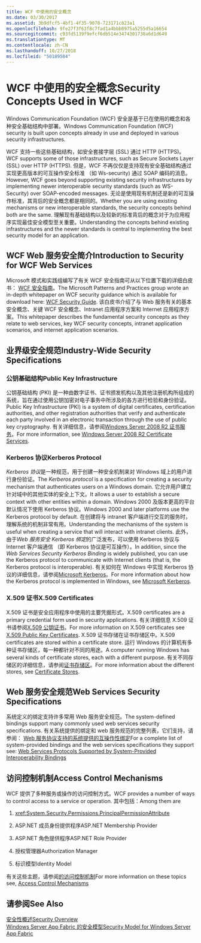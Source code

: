 ```yaml
---
title: WCF 中使用的安全概念
ms.date: 03/30/2017
ms.assetid: 3b9dfcf5-4bf1-4f35-9070-723171c823a1
ms.openlocfilehash: 9fe27f3f63f8c7fad1a4bbb0975a5255d5a16654
ms.sourcegitcommit: c93fd5139f9efcf6db514e3474301738a6d1d649
ms.translationtype: MT
ms.contentlocale: zh-CN
ms.lasthandoff: 10/27/2018
ms.locfileid: "50189584"
---
```

# <a name="security-concepts-used-in-wcf"></a><span data-ttu-id="215af-102">WCF 中使用的安全概念</span><span class="sxs-lookup"><span data-stu-id="215af-102">Security Concepts Used in WCF</span></span>
<span data-ttu-id="215af-103">Windows Communication Foundation (WCF) 安全是基于已在使用的概念和各种安全基础结构中部署。</span><span class="sxs-lookup"><span data-stu-id="215af-103">Windows Communication Foundation (WCF) security is built upon concepts already in use and deployed in various security infrastructures.</span></span>  
  
 <span data-ttu-id="215af-104">WCF 支持一些这些基础结构，如安全套接字层 (SSL) 通过 HTTP (HTTPS)。</span><span class="sxs-lookup"><span data-stu-id="215af-104">WCF supports some of those infrastructures, such as Secure Sockets Layer (SSL) over HTTP (HTTPS).</span></span> <span data-ttu-id="215af-105">但是，WCF 不再仅仅是支持现有安全基础结构通过实现更高版本的可互操作安全标准 （如 Ws-security) 通过 SOAP 编码的消息。</span><span class="sxs-lookup"><span data-stu-id="215af-105">However, WCF goes beyond supporting existing security infrastructures by implementing newer interoperable security standards (such as WS-Security) over SOAP-encoded messages.</span></span> <span data-ttu-id="215af-106">无论是使用现有机制还是新的可互操作标准，其背后的安全概念都是相同的。</span><span class="sxs-lookup"><span data-stu-id="215af-106">Whether you are using existing mechanisms or new interoperable standards, the security concepts behind both are the same.</span></span> <span data-ttu-id="215af-107">理解现有基础结构以及较新的标准背后的概念对于为应用程序实现最佳安全模型至关重要。</span><span class="sxs-lookup"><span data-stu-id="215af-107">Understanding the concepts behind existing infrastructures and the newer standards is central to implementing the best security model for an application.</span></span>  
  
## <a name="introduction-to-security-for-wcf-web-services"></a><span data-ttu-id="215af-108">WCF Web 服务安全简介</span><span class="sxs-lookup"><span data-stu-id="215af-108">Introduction to Security for WCF Web Services</span></span>  
 <span data-ttu-id="215af-109">Microsoft 模式和实践组编写了有关 WCF 安全指南可从以下位置下载的详细白皮书： [WCF 安全指南](https://go.microsoft.com/fwlink/?LinkId=210210)。</span><span class="sxs-lookup"><span data-stu-id="215af-109">The Microsoft Patterns and Practices group wrote an in-depth whitepaper on WCF security guidance which is available for download here: [WCF Security Guide](https://go.microsoft.com/fwlink/?LinkId=210210).</span></span> <span data-ttu-id="215af-110">该白皮书介绍了与 Web 服务有关的基本安全概念、关键 WCF 安全概念、Intranet 应用程序方案和 Internet 应用程序方案。</span><span class="sxs-lookup"><span data-stu-id="215af-110">This whitepaper describes the fundamental security concepts as they relate to web services, key WCF security concepts, intranet application scenarios, and internet application scenarios.</span></span>  
  
## <a name="industry-wide-security-specifications"></a><span data-ttu-id="215af-111">业界级安全规范</span><span class="sxs-lookup"><span data-stu-id="215af-111">Industry-Wide Security Specifications</span></span>  
  
### <a name="public-key-infrastructure"></a><span data-ttu-id="215af-112">公钥基础结构</span><span class="sxs-lookup"><span data-stu-id="215af-112">Public Key Infrastructure</span></span>  
 <span data-ttu-id="215af-113">公钥基础结构 (PKI) 是一种由数字证书、证书颁发机构以及其他注册机构所组成的系统，旨在通过使用公钥加密对电子事务中所涉及的各方进行检验和身份验证。</span><span class="sxs-lookup"><span data-stu-id="215af-113">Public Key Infrastructure (PKI) is a system of digital certificates, certification authorities, and other registration authorities that verify and authenticate each party involved in an electronic transaction through the use of public key cryptography.</span></span> <span data-ttu-id="215af-114">有关详细信息，请参阅[Windows Server 2008 R2 证书服务](https://go.microsoft.com/fwlink/?LinkId=210211)。</span><span class="sxs-lookup"><span data-stu-id="215af-114">For more information, see [Windows Server 2008 R2 Certificate Services](https://go.microsoft.com/fwlink/?LinkId=210211).</span></span>  
  
### <a name="kerberos-protocol"></a><span data-ttu-id="215af-115">Kerberos 协议</span><span class="sxs-lookup"><span data-stu-id="215af-115">Kerberos Protocol</span></span>  
 <span data-ttu-id="215af-116">*Kerberos 协议*是一种规范，用于创建一种安全机制来对 Windows 域上的用户进行身份验证。</span><span class="sxs-lookup"><span data-stu-id="215af-116">The *Kerberos protocol* is a specification for creating a security mechanism that authenticates users on a Windows domain.</span></span> <span data-ttu-id="215af-117">它允许用户建立针对域中的其他实体的安全上下文。</span><span class="sxs-lookup"><span data-stu-id="215af-117">It allows a user to establish a secure context with other entities within a domain.</span></span> <span data-ttu-id="215af-118">Windows 2000 及版本更高的平台默认情况下使用 Kerberos 协议。</span><span class="sxs-lookup"><span data-stu-id="215af-118">Windows 2000 and later platforms use the Kerberos protocol by default.</span></span> <span data-ttu-id="215af-119">在创建将与 intranet 客户端进行交互的服务时，理解系统的机制非常有用。</span><span class="sxs-lookup"><span data-stu-id="215af-119">Understanding the mechanisms of the system is useful when creating a service that will interact with intranet clients.</span></span> <span data-ttu-id="215af-120">此外，由于*Web 服务安全 Kerberos 绑定*的广泛发布，可以使用 Kerberos 协议与 Internet 客户端通信 （即 Kerberos 协议是可互操作）。</span><span class="sxs-lookup"><span data-stu-id="215af-120">In addition, since the *Web Services Security Kerberos Binding* is widely published, you can use the Kerberos protocol to communicate with Internet clients (that is, the Kerberos protocol is interoperable).</span></span> <span data-ttu-id="215af-121">有关如何在 Windows 中实现 Kerberos 协议的详细信息，请参阅[Microsoft Kerberos](https://go.microsoft.com/fwlink/?LinkId=210212)。</span><span class="sxs-lookup"><span data-stu-id="215af-121">For more information about how the Kerberos protocol is implemented in Windows, see  [Microsoft Kerberos](https://go.microsoft.com/fwlink/?LinkId=210212).</span></span>  
  
### <a name="x509-certificates"></a><span data-ttu-id="215af-122">X.509 证书</span><span class="sxs-lookup"><span data-stu-id="215af-122">X.509 Certificates</span></span>  
 <span data-ttu-id="215af-123">X.509 证书是安全应用程序中使用的主要凭据形式。</span><span class="sxs-lookup"><span data-stu-id="215af-123">X.509 certificates are a primary credential form used in security applications.</span></span> <span data-ttu-id="215af-124">有关详细信息 X.509 证书请参阅[X.509 公钥证书](https://go.microsoft.com/fwlink/?LinkId=210213)。</span><span class="sxs-lookup"><span data-stu-id="215af-124">For more information on X.509 certificates see [X.509 Public Key Certificates](https://go.microsoft.com/fwlink/?LinkId=210213).</span></span> <span data-ttu-id="215af-125">X.509 证书存储在证书存储区中。</span><span class="sxs-lookup"><span data-stu-id="215af-125">X.509 certificates are stored within a certificate store.</span></span> <span data-ttu-id="215af-126">运行 Windows 的计算机有多种证书存储区，每一种都针对不同的用途。</span><span class="sxs-lookup"><span data-stu-id="215af-126">A computer running Windows has several kinds of certificate stores, each with a different purpose.</span></span> <span data-ttu-id="215af-127">有关不同存储区的详细信息，请参阅[证书存储区](https://go.microsoft.com/fwlink/?LinkID=87787)。</span><span class="sxs-lookup"><span data-stu-id="215af-127">For more information about the different stores, see [Certificate Stores](https://go.microsoft.com/fwlink/?LinkID=87787).</span></span>  
  
## <a name="web-services-security-specifications"></a><span data-ttu-id="215af-128">Web 服务安全规范</span><span class="sxs-lookup"><span data-stu-id="215af-128">Web Services Security Specifications</span></span>  
 <span data-ttu-id="215af-129">系统定义的绑定支持许多常用 Web 服务安全规范。</span><span class="sxs-lookup"><span data-stu-id="215af-129">The system-defined bindings support many commonly used web services security specifications.</span></span> <span data-ttu-id="215af-130">有关系统提供的绑定和 web 服务规范的完整列表，它们支持，请参阅： [Web 服务协议支持的系统提供的互操作性绑定](../../../../docs/framework/wcf/feature-details/web-services-protocols-supported-by-system-provided-interoperability-bindings.md)</span><span class="sxs-lookup"><span data-stu-id="215af-130">For a complete list of system-provided bindings and the web services specifications they support see: [Web Services Protocols Supported by System-Provided Interoperability Bindings](../../../../docs/framework/wcf/feature-details/web-services-protocols-supported-by-system-provided-interoperability-bindings.md)</span></span>  
  
## <a name="access-control-mechanisms"></a><span data-ttu-id="215af-131">访问控制机制</span><span class="sxs-lookup"><span data-stu-id="215af-131">Access Control Mechanisms</span></span>  
 <span data-ttu-id="215af-132">WCF 提供了多种服务或操作的访问控制方式。</span><span class="sxs-lookup"><span data-stu-id="215af-132">WCF provides a number of ways to control access to a service or operation.</span></span> <span data-ttu-id="215af-133">其中包括：</span><span class="sxs-lookup"><span data-stu-id="215af-133">Among them are</span></span>  
  
1.  <xref:System.Security.Permissions.PrincipalPermissionAttribute>  
  
2.  <span data-ttu-id="215af-134">ASP.NET 成员身份提供程序</span><span class="sxs-lookup"><span data-stu-id="215af-134">ASP.NET Membership Provider</span></span>  
  
3.  <span data-ttu-id="215af-135">ASP.NET 角色提供程序</span><span class="sxs-lookup"><span data-stu-id="215af-135">ASP.NET Role Provider</span></span>  
  
4.  <span data-ttu-id="215af-136">授权管理器</span><span class="sxs-lookup"><span data-stu-id="215af-136">Authorization Manager</span></span>  
  
5.  <span data-ttu-id="215af-137">标识模型</span><span class="sxs-lookup"><span data-stu-id="215af-137">Identity Model</span></span>  
  
 <span data-ttu-id="215af-138">有关这些主题，请参阅[的访问控制机制](../../../../docs/framework/wcf/feature-details/access-control-mechanisms.md)</span><span class="sxs-lookup"><span data-stu-id="215af-138">For more information on these topics see, [Access Control Mechanisms](../../../../docs/framework/wcf/feature-details/access-control-mechanisms.md)</span></span>  
  
## <a name="see-also"></a><span data-ttu-id="215af-139">请参阅</span><span class="sxs-lookup"><span data-stu-id="215af-139">See Also</span></span>  
 [<span data-ttu-id="215af-140">安全性概述</span><span class="sxs-lookup"><span data-stu-id="215af-140">Security Overview</span></span>](../../../../docs/framework/wcf/feature-details/security-overview.md)  
 [<span data-ttu-id="215af-141">Windows Server App Fabric 的安全模型</span><span class="sxs-lookup"><span data-stu-id="215af-141">Security Model for Windows Server App Fabric</span></span>](https://go.microsoft.com/fwlink/?LinkID=201279&clcid=0x409)
